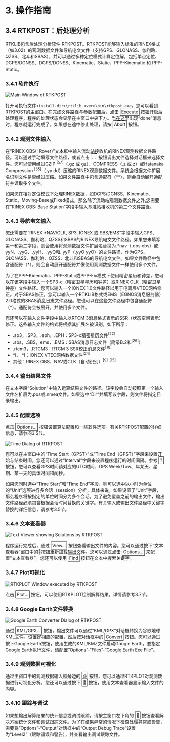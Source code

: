 # 3. 操作指南

## 3.4 RTKPOST：后处理分析

RTKLIB包含后处理分析软件 RTKPOST。RTKPOST能够输入标准的RINEX格式（如3.02）的观测数据文件和导航电文文件（支持GPS、GLONASS、伽利略、QZSS、北斗和SBAS），并可以通过多种定位模式计算定位解，包括单点定位、DGPS/DGNSS、DGPS/DGNSS、Kinematic、Static、PPP-Kinematic 和 PPP-Static。

### 3.4.1 软件执行

![Main Window of RTKPOST](https://i.ibb.co/sRjkHVn/image.png)

打开可执行文件`<install-dir>\rtklib_<ver>\bin\rtkpost.exe`。您可以看到RTKPOST的主窗口。在完成文件路径与参数配置后，点击 <span style="border: 1px solid black; padding: 3px;">Execute</span> 按钮开启后处理程序，程序的处理状态会显示在主窗口中央下方。当在这里出现“done”消息时，程序就运行完成了。如果想在途中停止处理，请按 <span style="border: 1px solid black; padding: 3px;">Abort</span> 按钮。

### 3.4.2 观测文件输入

在“RINEX OBS(: Rover)”文本框中输入流动站接收机的RINEX观测数据文件路径。可以通过手动填写文件路径，或者点击 <span style="border: 1px solid black; padding: 3px;">...</span> 按钮调出文件选择对话框来选择文件。您可以使用经过GZIP <sup>[57]</sup>（.gz 或 gz）、COMPRESS（.z 或 z）或Hatanaka Compression <sup>[58]</sup>（.yy dd）压缩的RINEX观测数据文件。系统会根据文件扩展名识别文件是否经过压缩。如果文件路径中包含通配符（**），则会自动展开通配符并读取多个文件。

如果您在相对定位模式下处理RINEX数据，如DGPS/DGNSS、Kinematic、Static、Moving-Base或Fixed模式，那么除了流动站观测数据文件之外,您需要在“RINEX OBS: Base Station”字段中输入基准站接收机的第二个文件路径。

### 3.4.3 导航电文输入

您还需要在“RINEX \*NAV/CLK, SP3, IONEX 或 SBS/EMS”字段中输入GPS、GLONASS、伽利略、QZSS和SBAS的RINEX导航电文文件路径。如果您未填写第一和第二字段，则会使用将观测数据文件扩展名替换为.*nav（.obs obs）或. yyN、.yyG、.yyH、.yyQ和. yyP（.yyO yyO）的文件路径，作为GPS、GLONASS、伽利略、QZSS、北斗和SBAS的导航电文文件。如果文件路径中包含通配符（\*），则会自动展开通配符并像使用观测数据文件一样使用多个文件。

为了在PPP-Kinematic、PPP-Static或PPP-Fix模式下使用精密星历和钟差，您可以在该字段中输入一个SP3-c（精密卫星星历和钟差）或RINEX CLK（精密卫星钟差）文件路径。您可以输入一个IONEX 1.0文件路径以用于电离层VTEC网格修正。对于SBAS修正，您可以输入一个RTKLIB格式或EMS（EGNOS消息服务器）2.0格式的SBAS消息日志文件路径。您也可以在这些文件路径中包含通配符（*）。通配符会被展开，并使用多个文件。

您还可以在输入文件字段中输入以RTCM 3消息格式表示的SSR（状态空间表示）修正。这些输入文件的格式将根据其扩展名被识别，如下所示：

- .sp3，.SP3，.eph，.EPH：SP3-c精密星历文件<sup>[22]</sup>
- .sbs，.SBS，ems，.EMS：SBAS消息日志文件（附录B.2和<sup>[26]</sup>）
- .rtcm3，.RTCM3：RTCM 3 SSR校正消息文件<sup>[18]</sup>
- *i、 *I：IONEX VTEC网格数据文件<sup>[24]</sup>
- 其他：RINEX OBS、NAV或CLK（自动识别）<sup>[9]-[15]</sup>

### 3.4.4 输出结果文件

在文本字段“Solution”中输入运算结果文件的路径。该字段会自动按照第一个输入文件名扩展为.pos或.nmea文件。如果选中“Dir”并填写该字段，则文件将指定目录输出。

### 3.4.5 配置选项

点击 <span style="border: 1px solid black; padding: 3px;">Options...</span> 按钮设置算法配置和一些软件选项。有关RTKPOST配置的详细信息，请参阅3.5节。

![Time Dialog of RTKPOST](https://i.ibb.co/GxTzccm/image.png)

您可以在主窗口中的“Time Start（GPST）”或“Time End（GPST）”字段来设置开始与结束时间。您还可以通过“Interval”字段来设置程序运行的时间间隔。参考 <span style="border: 1px solid black; padding: 3px;">?</span> 按钮，您可以查看GPS时间锁对应的UTC时间、GPS Week/Tow、年某天、星期、某一天的具体时间和闰秒。

如果您同时选中“Time Start”和“Time End”字段，则可以选中以小时为单位的“Unit”选项进行多会话（session）分析，具体来说，如果设置了“Unit”字段，那么程序将按指定的单位时间分为多个会话。为了避免覆盖之前的输出文件，输出文件路径必须包含根据会话时间替换的关键字。有关输入或输出文件路径中关键字替换的详细信息，请参考3.5节。

### 3.4.6 文本查看器

![Text Viewer showing Solutions by RTKPOST](https://i.ibb.co/8jKTgXz/image.png)

程序运行完成后，通过 <span style="border: 1px solid black; padding: 3px;">View...</span> 按钮查看输出文件的内容。您可以通过按下“文本查看器”窗口中的🔁按钮重新加载输出文件。您可以通过点击 <span style="border: 1px solid black; padding: 3px;">Options...</span> 来配置“文本查看器”。您还可以使用 <span style="border: 1px solid black; padding: 3px;">Find</span> 按钮在文本中搜索关键字。

### 3.4.7 Plot可视化

![RTKPLOT Window executed by RTKPOST](https://i.ibb.co/rsGp2n9/image.png)

点击 <span style="border: 1px solid black; padding: 3px;">Plot...</span> 按钮，可以使用RTKPLOT绘制解算结果。详情请参考3.7节。

### 3.4.8 Google Earth文件转换

![Google Earth Converter Dialog of RTKPOST](https://i.ibb.co/2k7YR7P/image.png)

通过 <span style="border: 1px solid black; padding: 3px;">KML/GPX...</span> 按钮，输出文件可以通过“KML/GPX”对话框转换为谷歌地球KML文件。设置好相应的配置，然后按对话框中的 <span style="border: 1px solid black; padding: 3px;">Convert</span> 按钮。您可以通过按下Google Earth按钮，使用生成的KML/KMZ文件启动Google Earth。要指定Google Earth执行文件，请配置“Options”-“Files”-“Google Earth Exe File”。

### 3.4.9 观测数据可视化

通过主窗口中的观测数据输入框旁边的 <span style="border: 1px solid black; padding: 3px;">🌐</span> 按钮，您可以通过RTKPLOT对观测数据进行可视化分析。您还可以通过按下 <span style="border: 1px solid black; padding: 3px;">📄</span> 按钮，使用文本查看器显示输入文件的内容。

### 3.4.10 跟踪与调试

如果想输出解算结果的统计信息或调试跟踪，请按主窗口左下角的 <span style="border: 1px solid black; padding: 3px;">📄</span> 按钮查看解决方案统计文件和调试跟踪文件。为了在结果异常的情况下检查处理异常或警告，需要将“Options”-“Output”对话框中的“Output Debug Trace”设置为“Level2”（跟踪错误和警告），并查看输出调试跟踪文件。
